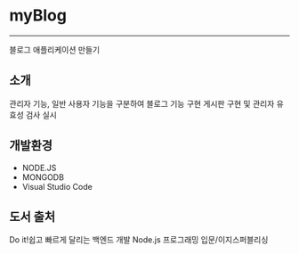 ﻿# myBlog
---
블로그 애플리케이션 만들기

## 소개
관리자 기능, 일반 사용자 기능을 구분하여 블로그 기능 구현
게시판 구현 및 관리자 유효성 검사 실시

## 개발환경
- NODE.JS
- MONGODB
- Visual Studio Code

## 도서 출처
Do it!쉽고 빠르게 달리는 백엔드 개발 Node.js 프로그래밍 입문/이지스퍼블리싱
